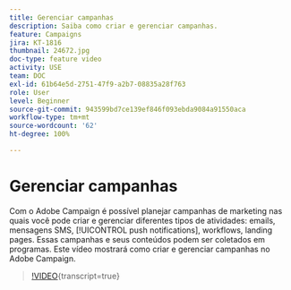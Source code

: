 ```yaml
---
title: Gerenciar campanhas
description: Saiba como criar e gerenciar campanhas.
feature: Campaigns
jira: KT-1816
thumbnail: 24672.jpg
doc-type: feature video
activity: USE
team: DOC
exl-id: 61b64e5d-2751-47f9-a2b7-08835a28f763
role: User
level: Beginner
source-git-commit: 943599bd7ce139ef846f093ebda9084a91550aca
workflow-type: tm+mt
source-wordcount: '62'
ht-degree: 100%

---
```


# Gerenciar campanhas

Com o Adobe Campaign é possível planejar campanhas de marketing nas quais você pode criar e gerenciar diferentes tipos de atividades: emails, mensagens SMS, [!UICONTROL push notifications], workflows, landing pages. Essas campanhas e seus conteúdos podem ser coletados em programas. Este vídeo mostrará como criar e gerenciar campanhas no Adobe Campaign.

>[!VIDEO](https://video.tv.adobe.com/v/31858?learn=on&captions=por_br){transcript=true}
